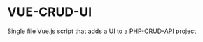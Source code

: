 # VUE-CRUD-UI

Single file Vue.js script that adds a UI to a [PHP-CRUD-API](https://github.com/mevdschee/php-crud-api) project
